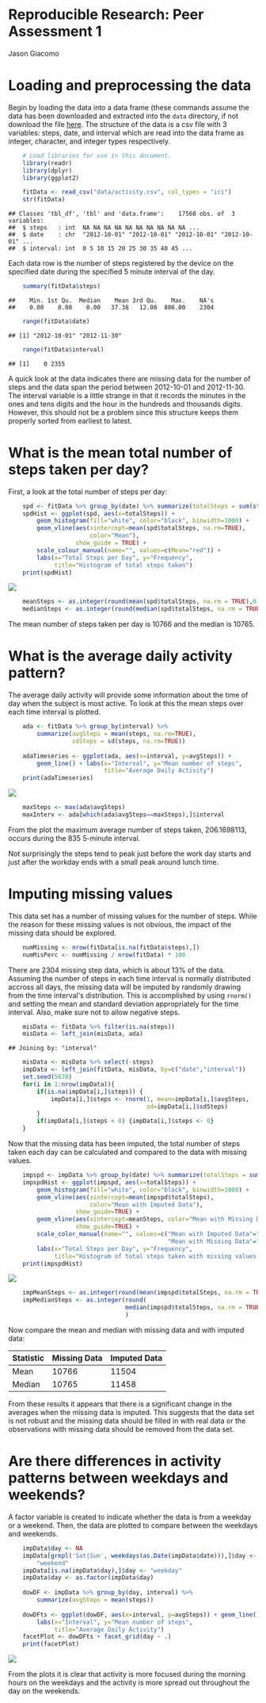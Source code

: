 # Reproducible Research: Peer Assessment 1
Jason Giacomo  


# Loading and preprocessing the data

Begin by loading the data into a data frame (these commands assume the data has
been downloaded and extracted into the `data` directory, if not download the
file
[here](https://d396qusza40orc.cloudfront.net/repdata%2Fdata%2Factivity.zip). The
structure of the data is a csv file with 3 variables: steps, date, and interval
which are read into the data frame as integer, character, and 
integer types respectively.


```r
    # Load libraries for use in this document.
    library(readr)
    library(dplyr)
    library(ggplot2)
```

```r
    fitData <- read_csv("data/activity.csv", col_types = "ici")
    str(fitData)
```

```
## Classes 'tbl_df', 'tbl' and 'data.frame':	17568 obs. of  3 variables:
##  $ steps   : int  NA NA NA NA NA NA NA NA NA NA ...
##  $ date    : chr  "2012-10-01" "2012-10-01" "2012-10-01" "2012-10-01" ...
##  $ interval: int  0 5 10 15 20 25 30 35 40 45 ...
```

Each data row is the number of steps registered by the device on the specified
date during the specified 5 minute interval of the day.


```r
    summary(fitData$steps)
```

```
##    Min. 1st Qu.  Median    Mean 3rd Qu.    Max.    NA's 
##    0.00    0.00    0.00   37.38   12.00  806.00    2304
```

```r
    range(fitData$date)
```

```
## [1] "2012-10-01" "2012-11-30"
```

```r
    range(fitData$interval)
```

```
## [1]    0 2355
```

A quick look at the data indicates there are missing data for the number of
steps and the data span the period between 2012-10-01 and 
2012-11-30. The interval variable is a little strange in that it
records the minutes in the ones and tens digits and the hour in the hundreds and
thousands digits. However, this should not be a problem since this structure
keeps them properly sorted from earliest to latest.

# What is the mean total number of steps taken per day?

First, a look at the total number of steps per day:


```r
    spd <- fitData %>% group_by(date) %>% summarize(totalSteps = sum(steps))
    spdHist <- ggplot(spd, aes(x=totalSteps)) +
        geom_histogram(fill="white", color="black", binwidth=1000) +
        geom_vline(aes(xintercept=mean(spd$totalSteps, na.rm=TRUE),
                       color="Mean"),
                   show_guide = TRUE) +
        scale_colour_manual(name="", values=c(Mean="red")) +
        labs(x="Total Steps per Day", y="Frequency",
             title="Histogram of total steps taken")
    print(spdHist)
```

![](PA1_template_files/figure-html/totalStepsHist-1.png) 

```r
    meanSteps <- as.integer(round(mean(spd$totalSteps, na.rm = TRUE),0))
    medianSteps <- as.integer(round(median(spd$totalSteps, na.rm = TRUE),0))
```

The mean number of steps taken per day is 10766
and the median is 10765.

# What is the average daily activity pattern?

The average daily activity will provide some information about the time of day
when the subject is most active. To look at this the mean steps over each
time interval is plotted.


```r
    ada <- fitData %>% group_by(interval) %>%
        summarize(avgSteps = mean(steps, na.rm=TRUE),
                  sdSteps = sd(steps, na.rm=TRUE))
    
    adaTimeseries <- ggplot(ada, aes(x=interval, y=avgSteps)) +
        geom_line() + labs(x="Interval", y="Mean number of steps", 
                           title="Average Daily Activity")
    print(adaTimeseries)
```

![](PA1_template_files/figure-html/adaPlot-1.png) 

```r
    maxSteps <- max(ada$avgSteps)
    maxInterv <- ada[which(ada$avgSteps==maxSteps),]$interval
```

From the plot the maximum average number of steps taken, 206.1698113, occurs
during the 835 5-minute interval.

Not surprisingly the steps tend to peak just before the work day starts and just
after the workday ends with a small peak around lunch time.

# Imputing missing values

This data set has a number of missing values for the number of steps. While the
reason for these missing values is not obvious, the impact of the missing data
should be explored.


```r
    numMissing <- nrow(fitData[is.na(fitData$steps),])
    numMisPerc <- numMissing / nrow(fitData) * 100
```

There are 2304 missing step data, which is about
13% of the data. Assuming the number of steps in each time interval is normally distributed accross all days, the missing data will be imputed by randomly drawing from the time interval's distribution. This is accomplished by using `rnorm()` and setting the mean and standard deviation appropriately for the time interval. Also, make sure not to allow negative steps.


```r
    misData <- fitData %>% filter(is.na(steps))
    misData <- left_join(misData, ada)
```

```
## Joining by: "interval"
```

```r
    misData <- misData %>% select(-steps)
    impData <- left_join(fitData, misData, by=c("date","interval"))
    set.seed(5678)
    for(i in 1:nrow(impData)){
        if(is.na(impData[i,]$steps)) {
            impData[i,]$steps <- rnorm(1, mean=impData[i,]$avgSteps,
                                       sd=impData[i,]$sdSteps)
        }
        if(impData[i,]$steps < 0) {impData[i,]$steps <- 0}
    }
```

Now that the missing data has been imputed, the total number of steps taken each
day can be calculated and compared to the data with missing values.


```r
    impspd <- impData %>% group_by(date) %>% summarize(totalSteps = sum(steps))
    impspdHist <- ggplot(impspd, aes(x=totalSteps)) +
        geom_histogram(fill="white", color="black", binwidth=1000) +
        geom_vline(aes(xintercept=mean(impspd$totalSteps),
                       color="Mean with Imputed Data"),
                   show_guide=TRUE) +
        geom_vline(aes(xintercept=meanSteps, color="Mean with Missing Data"),
                   show_guide=TRUE) +
        scale_color_manual(name="", values=c("Mean with Imputed Data"="red",
                                             "Mean with Missing Data"="blue")) +
        labs(x="Total Steps per Day", y="Frequency",
             title="Histogram of total steps taken with missing values imputed")
    print(impspdHist)
```

![](PA1_template_files/figure-html/impTotalStepsHist-1.png) 

```r
    impMeanSteps <- as.integer(round(mean(impspd$totalSteps, na.rm = TRUE),0))
    impMedianSteps <- as.integer(round(
                                 median(impspd$totalSteps, na.rm = TRUE),0)
                                 )
```

Now compare the mean and median with missing data and with imputed data:

Statistic | Missing Data    | Imputed Data
--------- | --------------- | ------------------
Mean      | 10766   | 11504
Median    | 10765 | 11458

From these results it appears that there is a significant change in the
averages when the missing data is imputed. This suggests that the data set is
not robust and the missing data should be filled in with real data or the
observations with missing data should be removed from the data set.

# Are there differences in activity patterns between weekdays and weekends?

A factor variable is created to indicate whether the data is from a weekday or a
weekend. Then, the data are plotted to compare between the weekdays and
weekends.


```r
    impData$day <- NA
    impData[grepl('Sat|Sun', weekdays(as.Date(impData$date))),]$day <-
        "weekend"
    impData[is.na(impData$day),]$day <- "weekday"
    impData$day <- as.factor(impData$day)
    
    dowDF <- impData %>% group_by(day, interval) %>%
        summarize(avgSteps = mean(steps))
    
    dowDFts <- ggplot(dowDF, aes(x=interval, y=avgSteps)) + geom_line() +
        labs(x="Interval", y="Mean number of steps",
             title="Average Daily Activity")
    facetPlot <- dowDFts + facet_grid(day ~ .)
    print(facetPlot)
```

![](PA1_template_files/figure-html/dayOfWeek-1.png) 

From the plots it is clear that activity is more focused during the morning
hours on the weekdays and the activity is more spread out throughout the day on
the weekends.
